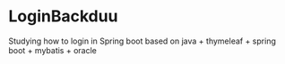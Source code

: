 # LoginBackduu
Studying how to login in Spring boot based on java + thymeleaf + spring boot + mybatis + oracle
